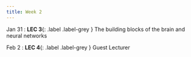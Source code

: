```yaml
---
title: Week 2
---
```


Jan 31
: **LEC 3**{: .label .label-grey } The building blocks of the brain and neural networks

Feb 2
:  **LEC 4**{: .label .label-grey } Guest Lecturer
